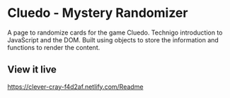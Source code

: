 # Cluedo - Mystery Randomizer
A page to randomize cards for the game Cluedo. Technigo introduction to JavaScript and the DOM. Built using objects to store the information and functions to render the content.

## View it live

https://clever-cray-f4d2af.netlify.com/Readme

